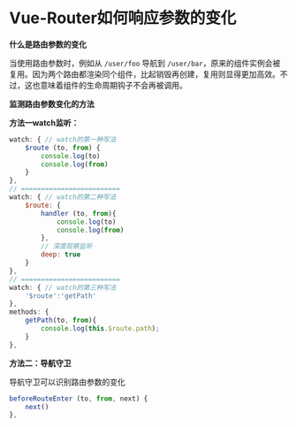 # Vue-Router如何响应参数的变化

**什么是路由参数的变化**

当使用路由参数时，例如从 `/user/foo` 导航到 `/user/bar`，原来的组件实例会被复用。因为两个路由都渲染同个组件，比起销毁再创建，复用则显得更加高效。不过，这也意味着组件的生命周期钩子不会再被调用。

**监测路由参数变化的方法**

**方法一watch监听：**

```js
watch: { // watch的第一种写法
    $route (to, from) {
        console.log(to)
        console.log(from)
    }
},
// =========================
watch: { // watch的第二种写法
    $route: {
        handler (to, from){
            console.log(to)
            console.log(from)
        },
        // 深度观察监听
        deep: true
    }
},
// =========================
watch: { // watch的第三种写法
    '$route':'getPath'
},
methods: {
    getPath(to, from){
	    console.log(this.$route.path);
    }
},
```

**方法二：导航守卫**

导航守卫可以识别路由参数的变化

```js
beforeRouteEnter (to, from, next) {
    next()
},
```

